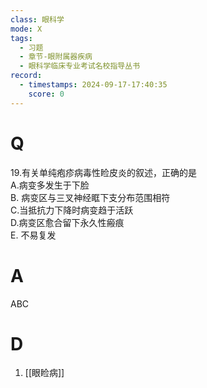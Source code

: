 ```yaml
---
class: 眼科学
mode: X
tags:
  - 习题
  - 章节-眼附属器疾病
  - 眼科学临床专业考试名校指导丛书
record:
  - timestamps: 2024-09-17-17:40:35
    score: 0
---
```


# Q
19.有关单纯疱疹病毒性睑皮炎的叙述，正确的是  
A.病变多发生于下脸  
B. 病变区与三叉神经眶下支分布范围相符  
C.当抵抗力下降时病变趋于活跃  
D.病变区愈合留下永久性瘢痕  
E. 不易复发
# A
ABC
# D
1. [[眼睑病]]
